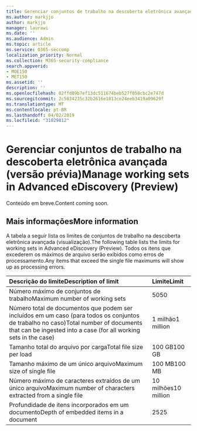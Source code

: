 ```yaml
---
title: Gerenciar conjuntos de trabalho na descoberta eletrônica avançada (versão prévia)
ms.author: markjjo
author: markjjo
manager: laurawi
ms.date: ''
ms.audience: Admin
ms.topic: article
ms.service: O365-seccomp
localization_priority: Normal
ms.collection: M365-security-compliance
search.appverid:
- MOE150
- MET150
ms.assetid: ''
description: ''
ms.openlocfilehash: 02ffd09b7ef13dc511674beb527f050cbc2e747d
ms.sourcegitcommit: 2c5834235c32b2616e1813ce24eeb3419a09629f
ms.translationtype: MT
ms.contentlocale: pt-BR
ms.lasthandoff: 04/02/2019
ms.locfileid: "31029812"
---
```

# <a name="manage-working-sets-in-advanced-ediscovery-preview"></a><span data-ttu-id="2974e-102">Gerenciar conjuntos de trabalho na descoberta eletrônica avançada (versão prévia)</span><span class="sxs-lookup"><span data-stu-id="2974e-102">Manage working sets in Advanced eDiscovery (Preview)</span></span>  

<span data-ttu-id="2974e-103">Conteúdo em breve.</span><span class="sxs-lookup"><span data-stu-id="2974e-103">Content coming soon.</span></span>

## <a name="more-information"></a><span data-ttu-id="2974e-104">Mais informações</span><span class="sxs-lookup"><span data-stu-id="2974e-104">More information</span></span>

<span data-ttu-id="2974e-105">A tabela a seguir lista os limites de conjuntos de trabalho na descoberta eletrônica avançada (visualização).</span><span class="sxs-lookup"><span data-stu-id="2974e-105">The following table lists the limits for working sets in Advanced eDiscovery (Preview).</span></span>  <span data-ttu-id="2974e-106">Todos os itens que excederem os máximos de arquivo serão exibidos como erros de processamento.</span><span class="sxs-lookup"><span data-stu-id="2974e-106">Any items that exceed the single file maximums will show up as processing errors.</span></span>
    
  |<span data-ttu-id="2974e-107">**Descrição do limite**</span><span class="sxs-lookup"><span data-stu-id="2974e-107">**Description of limit**</span></span>|<span data-ttu-id="2974e-108">**Limite**</span><span class="sxs-lookup"><span data-stu-id="2974e-108">**Limit**</span></span>|
  |:-----|:-----|
  |<span data-ttu-id="2974e-109">Número máximo de conjuntos de trabalho</span><span class="sxs-lookup"><span data-stu-id="2974e-109">Maximum number of working sets</span></span>  <br/> |<span data-ttu-id="2974e-110">50</span><span class="sxs-lookup"><span data-stu-id="2974e-110">50</span></span>  <br/> |
  |<span data-ttu-id="2974e-111">Número total de documentos que podem ser incluídos em um caso (para todos os conjuntos de trabalho no caso)</span><span class="sxs-lookup"><span data-stu-id="2974e-111">Total number of documents that can be ingested into a case (for all working sets in the case)</span></span>  <br/> |<span data-ttu-id="2974e-112">1 milhão</span><span class="sxs-lookup"><span data-stu-id="2974e-112">1 million</span></span>  <br/> |
  |<span data-ttu-id="2974e-113">Tamanho total do arquivo por carga</span><span class="sxs-lookup"><span data-stu-id="2974e-113">Total file size per load</span></span>  <br/> |<span data-ttu-id="2974e-114">100 GB</span><span class="sxs-lookup"><span data-stu-id="2974e-114">100 GB</span></span>  <br/> |
  |<span data-ttu-id="2974e-115">Tamanho máximo de um único arquivo</span><span class="sxs-lookup"><span data-stu-id="2974e-115">Maximum size of single file</span></span>   <br/> |<span data-ttu-id="2974e-116">100 MB</span><span class="sxs-lookup"><span data-stu-id="2974e-116">100 MB</span></span>  <br/> |
  |<span data-ttu-id="2974e-117">Número máximo de caracteres extraídos de um único arquivo</span><span class="sxs-lookup"><span data-stu-id="2974e-117">Maximum number of characters extracted from a single file</span></span>  <br/> |<span data-ttu-id="2974e-118">10 milhões</span><span class="sxs-lookup"><span data-stu-id="2974e-118">10 million</span></span>  <br/> |
  |<span data-ttu-id="2974e-119">Profundidade de itens incorporados em um documento</span><span class="sxs-lookup"><span data-stu-id="2974e-119">Depth of embedded items in a document</span></span>  <br/> |<span data-ttu-id="2974e-120">25</span><span class="sxs-lookup"><span data-stu-id="2974e-120">25</span></span>  <br/> |
  

